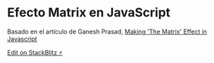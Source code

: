 # Efecto Matrix en JavaScript

Basado en el artículo de Ganesh Prasad, [Making 'The Matrix' Effect in Javascript](https://dev.to/gnsp/making-the-matrix-effect-in-javascript-din)

[Edit on StackBlitz ⚡️](https://stackblitz.com/edit/efecto-matrix-javascript)
